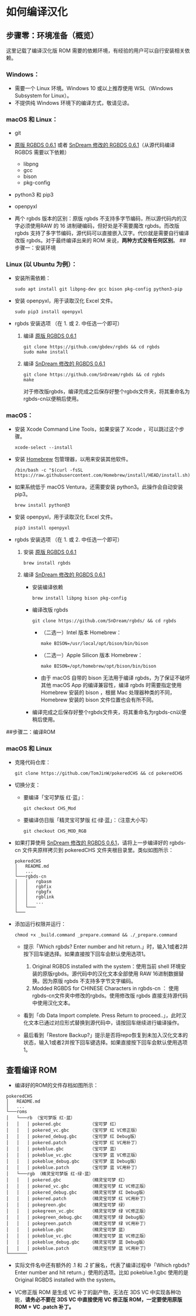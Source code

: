 # 如何编译汉化

## 步骤零：环境准备（概览）

这里记载了编译汉化版 ROM 需要的依赖环境，有经验的用户可以自行安装相关依赖。

### Windows：
- 需要一个 Linux 环境。Windows 10 或以上推荐使用 WSL（Windows Subsystem for Linux）。
- 不提供纯 Windows 环境下的编译方式，敬请见谅。

### macOS 和 Linux：
- git
- [原版 RGBDS 0.6.1](https://rgbds.gbdev.io/install/) 或者 [SnDream 修改的 RGBDS 0.6.1](https://github.com/SnDream/rgbds/)（从源代码编译 RGBDS 需要以下依赖）
	-  libpng
	-  gcc
	-  bison
	-  pkg-config
-  python3 和 pip3
-  openpyxl

-  两个 rgbds 版本的区别：原版 rgbds 不支持多字节编码，所以源代码内的汉字必须使用RAW 的 16 进制硬编码，但好处是不需要魔改 rgbds。而改版 rgbds 支持了多字节编码，源代码可以直接嵌入汉字。代价就是需要自行编译改版 rgbds。对于最终编译出来的 ROM 来说，**两种方式没有任何区别**。
##步骤一：安装环境
### Linux (以 Ubuntu 为例）：

- 安装所需依赖：

	```
	sudo apt install git libpng-dev gcc bison pkg-config python3-pip
	```
	
- 安装 openpyxl，用于读取汉化 Excel 文件。
	
	```
	sudo pip3 install openpyxl
	```
	
- rgbds 安装选项	（在 1. 或 2. 中任选一个即可）
	1. 编译 [原版 RGBDS 0.6.1 ](https://rgbds.gbdev.io/install/)
 	
 		```
		git clone https://github.com/gbdev/rgbds && cd rgbds
		sudo make install
		```
		
	2. 编译 [SnDream 修改的 RGBDS 0.6.1](https://github.com/SnDream/rgbds/)
 		
 		```
		git clone https://github.com/SnDream/rgbds && cd rgbds
		make
		```
		对于修改版rgbds，编译完成之后保存好整个rgbds文件夹，将其重命名为rgbds-cn以便稍后使用。
		
### macOS：
- 安装 Xcode Command Line Tools，如果安装了 Xcode ，可以跳过这个步骤。
	
	```
	xcode-select --install
	```
	
- 安装 [Homebrew](https://brew.sh) 包管理器，以用来安装其他软件。
	
	```
	/bin/bash -c "$(curl -fsSL https://raw.githubusercontent.com/Homebrew/install/HEAD/install.sh)"
	```

- 如果系统低于 macOS Ventura，还需要安装 python3。此操作会自动安装 pip3。
	
	```
	brew install python@3
	```

- 安装 openpyxl，用于读取汉化 Excel 文件。
	
	```
	pip3 install openpyxl
	```
	
- rgbds 安装选项	（在 1. 或 2. 中任选一个即可）
	1. 安装 [原版 RGBDS 0.6.1 ](https://rgbds.gbdev.io/install/)
 	
 		```
		brew install rgbds
		```
		
	2. 编译 [SnDream 修改的 RGBDS 0.6.1](https://github.com/SnDream/rgbds/)
		- 安装编译依赖
 		
 			```
			brew install libpng bison pkg-config
			```
		- 编译改版 rgbds
 	
	 		```
			git clone https://github.com/SnDream/rgbds/ && cd rgbds
			```
			
			- （二选一）Intel 版本 Homebrew：
			
	 			```
				make BISON=/usr/local/opt/bison/bin/bison
				```
				
			- （二选一）Apple Silicon 版本 Homebrew：
			
	 			```
				make BISON=/opt/homebrew/opt/bison/bin/bison
				```
				
			- 由于 macOS 自带的 bison 无法用于编译 rgbds，为了保证不破坏其他 macOS App 的编译兼容性，编译 rgbds 时需要指定使用 Homebrew 安装的 bison ，根据 Mac 处理器种类的不同，Homebrew 安装的 bison 文件位置也会有所不同。

		- 编译完成之后保存好整个rgbds文件夹，将其重命名为rgbds-cn以便稍后使用。

##步骤二：编译ROM

### macOS 和 Linux

- 克隆代码仓库：

	```
	git clone https://github.com/TomJinW/pokeredCHS && cd pokeredCHS
	```
	
- 切换分支：
	- 要编译「宝可梦版 红·蓝」：

		```
		git checkout CHS_Mod
		```
		
	- 要编译仿日版「精灵宝可梦版 红·绿·蓝」：（注意大小写）

		```
		git checkout CHS_MOD_RGB
		```
- 如果打算使用 [SnDream 修改的 RGBDS 0.6.1](https://github.com/SnDream/rgbds/)，请将上一步编译好的 rgbds-cn 文件夹原样拷贝到 pokeredCHS 文件夹根目录里。类似如图所示：

	```
	pokeredCHS
	│   README.md
	│   ...    
	└───rgbds-cn
	│   │   rgbasm
	│   │   rgbfix
	│   │   rgbgfx
	│   │   rgblink
	│   │   ...
	│   └───
	└───
	```

- 添加运行权限并运行：

	```
	chmod +x _build.command _prepare.command && ./_prepare.command
	```

	- 提示「Which rgbds? Enter number and hit return.」时，输入1或者2并按下回车键选择。如果直接按下回车会默认使用选项1。
		1. Original RGBDS installed with the system：使用当前 shell 环境安装的原版rgbds。源代码中的汉化文本全部使用 RAW 16进制数据替换。因为原版 rgbds 不支持多字节文字编码。
		2. Modded RGBDS for CHINESE Characters in rgbds-cn ： 使用rgbds-cn文件夹中修改的rgbds。使用修改版 rgbds 直接支持源代码中使用汉化文本。
		
	- 看到「db Data Import complete. Press Return to proceed..」，此时汉化文本已通过对应形式替换到源代码中，请按回车继续进行编译操作。
	
	- 最后看到「Restore Backup?」提示是否将repo恢复到未加入汉化文本的状态，输入1或者2并按下回车键选择。如果直接按下回车会默认使用选项1。

## 查看编译 ROM

- 编译好的ROM的文件存档如图所示：

```
pokeredCHS
│   README.md
│   ...    
└───roms
│   └───rb （宝可梦版 红·蓝）
│ 	│ 	│ pokered.gbc 			（宝可梦 红）
│ 	│ 	│ pokered_vc.gbc		（宝可梦 红 VC修正版）
│ 	│ 	│ pokered_debug.gbc		（宝可梦 红 Debug版）
│ 	│ 	│ pokered.patch			（宝可梦 红 VC用补丁）
│ 	│ 	│ pokeblue.gbc 			（宝可梦 蓝）
│ 	│ 	│ pokeblue_vc.gbc		（宝可梦 蓝 VC修正版）
│ 	│ 	│ pokeblue_debug.gbc	（宝可梦 蓝 Debug版）
│ 	│ 	│ pokeblue.patch		（宝可梦 蓝 VC用补丁）
│   └───rgb （精灵宝可梦版 红·绿·蓝）
│ 	│ 	│ pokered.gbc			（精灵宝可梦 红）
│ 	│ 	│ pokered_vc.gbc		（精灵宝可梦 红 VC修正版）
│ 	│ 	│ pokered_debug.gbc		（精灵宝可梦 红 Debug版）
│ 	│ 	│ pokered.patch			（精灵宝可梦 红 VC用补丁）
│ 	│ 	│ pokegreen.gbc			（精灵宝可梦 绿）
│ 	│ 	│ pokegreen_vc.gbc		（精灵宝可梦 绿 VC修正版）
│ 	│ 	│ pokegreen_debug.gbc	（精灵宝可梦 绿 Debug版）
│ 	│ 	│ pokegreen.patch		（精灵宝可梦 绿 VC用补丁）
│ 	│ 	│ pokeblue.gbc			（精灵宝可梦 蓝）
│ 	│ 	│ pokeblue_vc.gbc		（精灵宝可梦 蓝 VC修正版）
│ 	│ 	│ pokeblue_debug.gbc	（精灵宝可梦 蓝 Debug版）
│ 	│ 	│ pokeblue.patch		（精灵宝可梦 蓝 VC用补丁）
└───────
```

- 实际文件名中还有额外的 .1 和 .2 扩展名，代表了编译过程中「Which rgbds? Enter number and hit return.」使用的选项。比如 pokeblue.1.gbc 使用的是  Original RGBDS installed with the system。
	
- VC修正版 ROM 是生成 VC 补丁的副产物，无法在 3DS VC 中实现各种功能，**请务必不要在 3DS VC 中直接使用 VC 修正版 ROM，一定要使用原版 ROM + VC .patch 补丁。**
	
	
	

